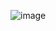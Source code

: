 ![image](https://github.com/AmberDanie/MemoryGameAndroid/assets/91751423/7031d963-5d64-45c5-9e71-b010210fb77d)
